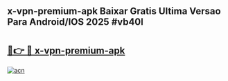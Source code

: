 ## x-vpn-premium-apk Baixar Gratis Ultima Versao Para Android/IOS 2025 #vb40l

# <h2><a href="https://ainizakaria.my?title=x-vpn-premium-apk&ref=20M">🔗👉 🔴 x-vpn-premium-apk</a></h2>

[![acn](https://github.com/user-attachments/assets/0f9c940e-d8b0-45ae-aac7-cd30a18b3e1c)](https://ainizakaria.my?title=x-vpn-premium-apk&ref=20M)

